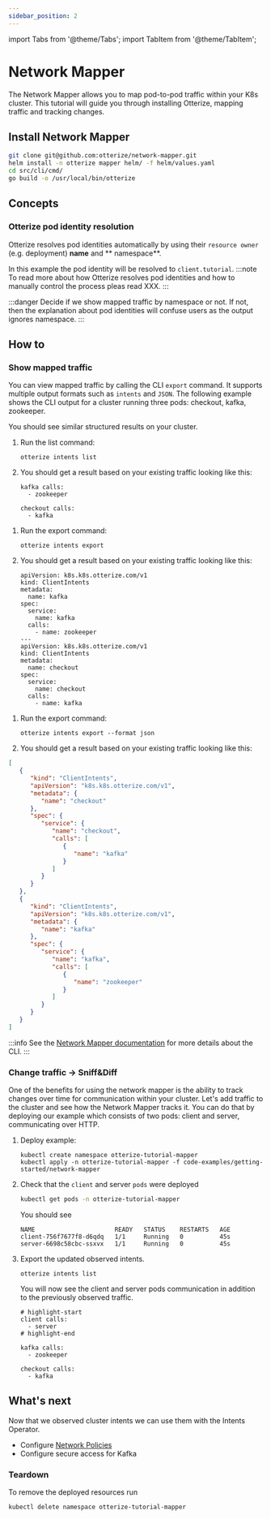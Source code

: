 ```yaml
---
sidebar_position: 2
---
```

import Tabs from '@theme/Tabs';
import TabItem from '@theme/TabItem';

# Network Mapper

The Network Mapper allows you to map pod-to-pod traffic within your K8s cluster. This tutorial will guide you
through installing Otterize, mapping traffic and tracking changes.

## Install Network Mapper

```bash
git clone git@github.com:otterize/network-mapper.git
helm install -n otterize mapper helm/ -f helm/values.yaml
cd src/cli/cmd/
go build -o /usr/local/bin/otterize
```

## Concepts

### Otterize pod identity resolution

Otterize resolves pod identities automatically by using their `resource owner` (e.g. deployment) **name** and **
namespace**.

In this example the pod identity will be resolved to `client.tutorial`.
:::note
To read more about how Otterize resolves pod identities and how to manually control the process pleas read XXX.
:::

:::danger
Decide if we show mapped traffic by namespace or not. If not, then the explanation about pod identities will confuse
users as the output ignores namespace.
:::

## How to

### Show mapped traffic

You can view mapped traffic by calling the CLI `export` command. It supports multiple output formats such as `intents`
and `JSON`.
The following example shows the CLI output for a cluster running three pods: checkout, kafka, zookeeper.

You should see similar structured results on your cluster.

<Tabs>
  <TabItem value="plain" label="Plain" default>

1. Run the list command:

   ```shell
   otterize intents list
   ```
2. You should get a result based on your existing traffic looking like this:
   ```shell
   kafka calls:
     - zookeeper
   
   checkout calls:
     - kafka
   ```

</TabItem>
  <TabItem value="intents" label="Intents" default>

1. Run the export command:

   ```shell
   otterize intents export
   ```
2. You should get a result based on your existing traffic looking like this:
   ```shell title="Output"
   apiVersion: k8s.k8s.otterize.com/v1
   kind: ClientIntents
   metadata:
     name: kafka
   spec:
     service:
       name: kafka
     calls:
       - name: zookeeper
   ---
   apiVersion: k8s.k8s.otterize.com/v1
   kind: ClientIntents
   metadata:
     name: checkout
   spec:
     service:
       name: checkout
     calls:
       - name: kafka
   ```

</TabItem>
  <TabItem value="json" label="JSON">

1. Run the export command:
   ```shell
   otterize intents export --format json
   ```
2. You should get a result based on your existing traffic looking like this:

```json
[
   {
      "kind": "ClientIntents",
      "apiVersion": "k8s.k8s.otterize.com/v1",
      "metadata": {
         "name": "checkout"
      },
      "spec": {
         "service": {
            "name": "checkout",
            "calls": [
               {
                  "name": "kafka"
               }
            ]
         }
      }
   },
   {
      "kind": "ClientIntents",
      "apiVersion": "k8s.k8s.otterize.com/v1",
      "metadata": {
         "name": "kafka"
      },
      "spec": {
         "service": {
            "name": "kafka",
            "calls": [
               {
                  "name": "zookeeper"
               }
            ]
         }
      }
   }
]
```

</TabItem>
</Tabs>

:::info
See the [Network Mapper documentation](/documentation/network-mapper/intro) for more details about the CLI.
:::

### Change traffic -> Sniff&Diff

One of the benefits for using the network mapper is the ability to track changes over time for communication within your
cluster.
Let's add traffic to the cluster and see how the Network Mapper tracks it. You can do that by deploying our example
which consists of two pods: client and server, communicating over HTTP.

1. Deploy example:
   ```shell
   kubectl create namespace otterize-tutorial-mapper
   kubectl apply -n otterize-tutorial-mapper -f code-examples/getting-started/network-mapper
   ```
2. Check that the `client` and server `pods` were deployed
   ```bash
   kubectl get pods -n otterize-tutorial-mapper
   ```
   You should see
   ```
   NAME                      READY   STATUS    RESTARTS   AGE
   client-756f7677f8-d6qdq   1/1     Running   0          45s
   server-6698c58cbc-ssxvx   1/1     Running   0          45s
   ```
3. Export the updated observed intents.
   ```shell
   otterize intents list
   ```
   You will now see the client and server pods communication in addition
   to the previously observed traffic.
   ```shell
   # highlight-start
   client calls:
     - server
   # highlight-end
   
   kafka calls:
     - zookeeper
   
   checkout calls:
     - kafka
   ```

## What's next

<!-- [Intents Operator](/documentation/intents-operator): -->
Now that we observed cluster intents we can use them with the Intents Operator.

- Configure [Network Policies](/documentation/getting-started/network-policies)
- Configure secure access for Kafka

### Teardown

To remove the deployed resources run

```bash
kubectl delete namespace otterize-tutorial-mapper
```